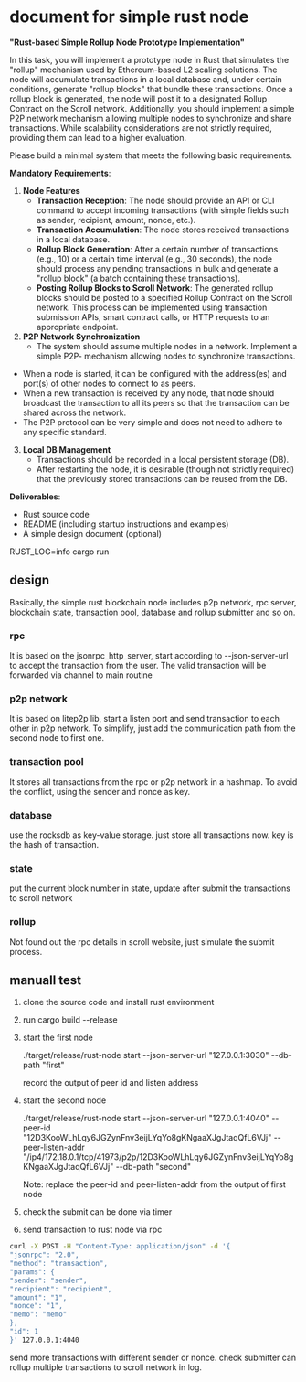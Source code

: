 # document for simple rust node

**"Rust-based Simple Rollup Node Prototype Implementation"**

In this task, you will implement a prototype node in Rust that simulates the "rollup" mechanism used by Ethereum-based L2 scaling solutions. The node will accumulate transactions in a local database and, under certain conditions, generate "rollup blocks" that bundle these transactions. Once a rollup block is generated, the node will post it to a designated Rollup Contract on the Scroll network. Additionally, you should implement a simple P2P network mechanism allowing multiple nodes to synchronize and share transactions. While scalability considerations are not strictly required, providing them can lead to a higher evaluation.

Please build a minimal system that meets the following basic requirements.

**Mandatory Requirements**:

1. **Node Features**
   - **Transaction Reception**:
     The node should provide an API or CLI command to accept incoming transactions (with simple fields such as sender, recipient, amount, nonce, etc.).
   - **Transaction Accumulation**:
     The node stores received transactions in a local database.
   - **Rollup Block Generation**:
     After a certain number of transactions (e.g., 10) or a certain time interval (e.g., 30 seconds), the node should process any pending transactions in bulk and generate a "rollup block" (a batch containing these transactions).
   - **Posting Rollup Blocks to Scroll Network**:
     The generated rollup blocks should be posted to a specified Rollup Contract on the Scroll network. This process can be implemented using transaction submission APIs, smart contract calls, or HTTP requests to an appropriate endpoint.
2. **P2P Network Synchronization**
   - The system should assume multiple nodes in a network. Implement a simple P2P- mechanism allowing nodes to synchronize transactions.

- When a node is started, it can be configured with the address(es) and port(s) of other nodes to connect to as peers.
- When a new transaction is received by any node, that node should broadcast the transaction to all its peers so that the transaction can be shared across the network.
- The P2P protocol can be very simple and does not need to adhere to any specific standard.

3. **Local DB Management**
   - Transactions should be recorded in a local persistent storage (DB).
   - After restarting the node, it is desirable (though not strictly required) that the previously stored transactions can be reused from the DB.

**Deliverables**:

- Rust source code
- README (including startup instructions and examples)
- A simple design document (optional)

RUST_LOG=info cargo run

## design

Basically, the simple rust blockchain node includes p2p network, rpc server, blockchain state, transaction pool, database and rollup submitter and so on.

### rpc

It is based on the jsonrpc_http_server, start according to --json-server-url to accept the transaction from the user. The valid transaction will be forwarded via channel to main routine

### p2p network

It is based on litep2p lib, start a listen port and send transaction to each other in p2p network. To simplify, just add the communication path from the second node to first one.

### transaction pool

It stores all transactions from the rpc or p2p network in a hashmap. To avoid the conflict, using the sender and nonce as key.

### database

use the rocksdb as key-value storage. just store all transactions now. key is the hash of transaction.

### state

put the current block number in state, update after submit the transactions to scroll network

### rollup

Not found out the rpc details in scroll website, just simulate the submit process.

## manuall test

1. clone the source code and install rust environment

2. run cargo build --release

3. start the first node

   ./target/release/rust-node start --json-server-url "127.0.0.1:3030" --db-path "first"

   record the output of peer id and listen address

4. start the second node

   ./target/release/rust-node start --json-server-url "127.0.0.1:4040" --peer-id "12D3KooWLhLqy6JGZynFnv3eijLYqYo8gKNgaaXJgJtaqQfL6VJj" --peer-listen-addr "/ip4/172.18.0.1/tcp/41973/p2p/12D3KooWLhLqy6JGZynFnv3eijLYqYo8gKNgaaXJgJtaqQfL6VJj" --db-path "second"

   Note: replace the peer-id and peer-listen-addr from the output of first node

5. check the submit can be done via timer

6. send transaction to rust node via rpc

```bash
curl -X POST -H "Content-Type: application/json" -d '{
"jsonrpc": "2.0",
"method": "transaction",
"params": {
"sender": "sender",
"recipient": "recipient",
"amount": "1",
"nonce": "1",
"memo": "memo"
},
"id": 1
}' 127.0.0.1:4040
```

send more transactions with different sender or nonce.
check submitter can rollup multiple transactions to scroll network in log.
